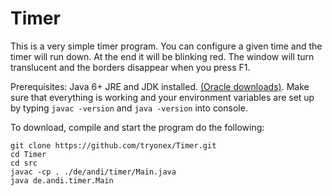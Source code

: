 # Timer

This is a very simple timer program. You can configure a given time and the timer will run down. At the end it will be blinking red. The window will turn translucent and the borders disappear when you press F1.

Prerequisites: Java 6+ JRE and JDK installed. [(Oracle downloads)](https://www.oracle.com/java/technologies/javase-downloads.html). Make sure that everything is working and your environment variables are set up by typing ```javac -version``` and ```java -version``` into console. 

To download, compile and start the program do the following:
```
git clone https://github.com/tryonex/Timer.git
cd Timer
cd src
javac -cp . ./de/andi/timer/Main.java
java de.andi.timer.Main
```



